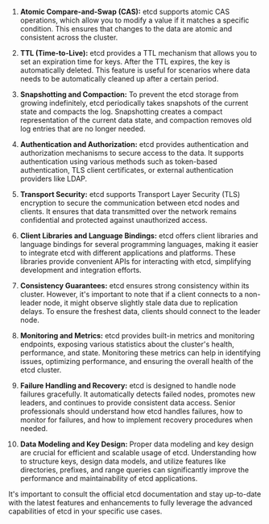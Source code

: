 1. **Atomic Compare-and-Swap (CAS):** etcd supports atomic CAS operations, which allow you to modify a value if it matches a specific condition. This ensures that changes to the data are atomic and consistent across the cluster.

2. **TTL (Time-to-Live):** etcd provides a TTL mechanism that allows you to set an expiration time for keys. After the TTL expires, the key is automatically deleted. This feature is useful for scenarios where data needs to be automatically cleaned up after a certain period.

3. **Snapshotting and Compaction:** To prevent the etcd storage from growing indefinitely, etcd periodically takes snapshots of the current state and compacts the log. Snapshotting creates a compact representation of the current data state, and compaction removes old log entries that are no longer needed.

4. **Authentication and Authorization:** etcd provides authentication and authorization mechanisms to secure access to the data. It supports authentication using various methods such as token-based authentication, TLS client certificates, or external authentication providers like LDAP.

5. **Transport Security:** etcd supports Transport Layer Security (TLS) encryption to secure the communication between etcd nodes and clients. It ensures that data transmitted over the network remains confidential and protected against unauthorized access.

6. **Client Libraries and Language Bindings:** etcd offers client libraries and language bindings for several programming languages, making it easier to integrate etcd with different applications and platforms. These libraries provide convenient APIs for interacting with etcd, simplifying development and integration efforts.

7. **Consistency Guarantees:** etcd ensures strong consistency within its cluster. However, it's important to note that if a client connects to a non-leader node, it might observe slightly stale data due to replication delays. To ensure the freshest data, clients should connect to the leader node.

8. **Monitoring and Metrics:** etcd provides built-in metrics and monitoring endpoints, exposing various statistics about the cluster's health, performance, and state. Monitoring these metrics can help in identifying issues, optimizing performance, and ensuring the overall health of the etcd cluster.

9. **Failure Handling and Recovery:** etcd is designed to handle node failures gracefully. It automatically detects failed nodes, promotes new leaders, and continues to provide consistent data access. Senior professionals should understand how etcd handles failures, how to monitor for failures, and how to implement recovery procedures when needed.

10. **Data Modeling and Key Design:** Proper data modeling and key design are crucial for efficient and scalable usage of etcd. Understanding how to structure keys, design data models, and utilize features like directories, prefixes, and range queries can significantly improve the performance and maintainability of etcd applications.

It's important to consult the official etcd documentation and stay up-to-date with the latest features and enhancements to fully leverage the advanced capabilities of etcd in your specific use cases.